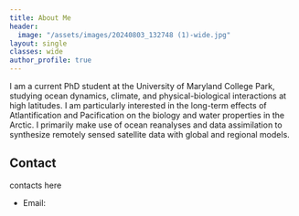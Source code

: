 ```yaml
---
title: About Me
header:
  image: "/assets/images/20240803_132748 (1)-wide.jpg"
layout: single
classes: wide
author_profile: true
---
```


I am a current PhD student at the University of Maryland College Park, studying ocean dynamics, climate, and physical-biological interactions at high latitudes. I am particularly interested in the long-term effects of Atlantification and Pacification on the biology and water properties in the Arctic. I primarily make use of ocean reanalyses and data assimilation to synthesize remotely sensed satellite data with global and regional models.


## Contact

contacts here

- Email: 
